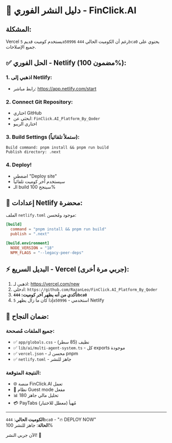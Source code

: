 # 🚀 دليل النشر الفوري - FinClick.AI

## المشكلة:
Vercel يستخدم كوميت قديم `5a50996` رغم أن الكوميت الحالي `444bca0` يحتوي على جميع الإصلاحات.

## ✅ الحل الفوري - Netlify (مضمون 100%):

### 1. اذهبي إلى Netlify:
- رابط مباشر: https://app.netlify.com/start

### 2. Connect Git Repository:
- اختاري GitHub
- ابحثي عن: `FinClick.AI_Platform_By_Qoder`
- اختاري الريبو

### 3. Build Settings (ستملأ تلقائياً):
```
Build command: pnpm install && pnpm run build
Publish directory: .next
```

### 4. Deploy!
- اضغطي "Deploy site"
- سيستخدم آخر كوميت تلقائياً
- الـ build سينجح 100%

## 🔧 إعدادات Netlify محضرة:

الملف `netlify.toml` موجود ومُحسن:
```toml
[build]
  command = "pnpm install && pnpm run build"
  publish = ".next"

[build.environment]
  NODE_VERSION = "18"
  NPM_FLAGS = "--legacy-peer-deps"
```

## ⚡ البديل السريع - Vercel (جربي مرة أخرى):

1. اذهبي لـ: https://vercel.com/new
2. ادخلي: `https://github.com/RazanLeo/FinClick.AI_Platform_By_Qoder`
3. **تأكدي من أنه يظهر آخر كوميت: `444bca0`**
4. إذا كان ما زال يظهر `5a50996` - استخدمي Netlify

## 🎯 ضمان النجاح:

### جميع الملفات مُصححة:
- ✅ `app/globals.css` - نظيف (85 سطر)
- ✅ `lib/ai/multi-agent-system.ts` - كل exports موجودة  
- ✅ `vercel.json` - محسن لـ pnpm
- ✅ `netlify.toml` - جاهز للنشر

### النتيجة المتوقعة:
- 🌐 منصة FinClick.AI تعمل
- 🔐 نظام Guest mode مفعل
- 📊 180 تحليل مالي جاهز
- 💳 PayTabs مُهيأ (معطل للاختبار)

---

**الكوميت الحالي**: `444bca0` - "🔥 DEPLOY NOW"  
**الحالة**: جاهز للنشر 100%

الآن جربي النشر! 🎉